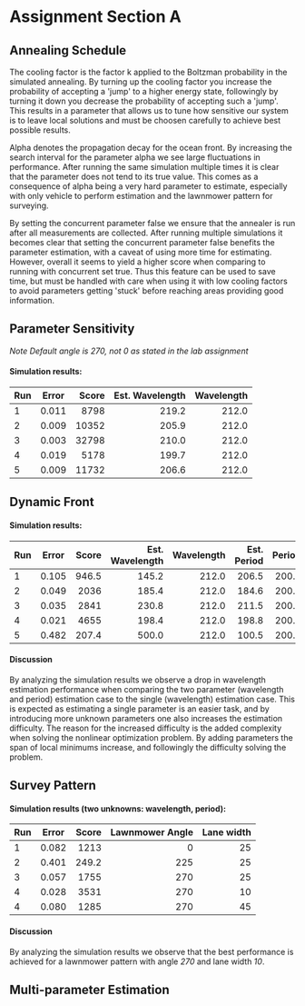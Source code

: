 Assignment Section A
====================

## Annealing Schedule
The cooling factor is the factor k applied to the Boltzman probability in the simulated annealing. By turning up the cooling factor you increase the probability of accepting a 'jump' to a higher energy state, followingly by turning it down you decrease the probability of accepting such a 'jump'. This results in a parameter that allows us to tune how sensitive our system is to leave local solutions and must be choosen carefully to achieve best possible results.

Alpha denotes the propagation decay for the ocean front. By increasing the search interval for the parameter alpha we see large fluctuations in performance. After running the same simulation multiple times it is clear that the parameter does not tend to its true value. This comes as a consequence of alpha being a very hard parameter to estimate, especially with only vehicle to perform estimation and the lawnmower pattern for surveying. 

By setting the concurrent parameter false we ensure that the annealer is run after all measurements are collected. After running multiple simulations it becomes clear that setting the concurrent parameter false benefits the parameter estimation, with a caveat of using more time for estimating. However, overall it seems to yield a higher score when comparing to running with concurrent set true. Thus this feature can be used to save time, but must be handled with care when using it with low cooling factors to avoid parameters getting 'stuck' before reaching areas providing good information.

## Parameter Sensitivity

*Note Default angle is 270, not 0 as stated in the lab assignment*

#### Simulation results:

| Run | Error  | Score | Est. Wavelength | Wavelength |
| --- |:------:| -----:| ---------------:| ----------:|
| 1   | 0.011  | 8798  | 219.2           | 212.0      | 
| 2   | 0.009  | 10352 | 205.9           | 212.0      | 
| 3   | 0.003  | 32798 | 210.0           | 212.0      | 
| 4   | 0.019  | 5178  | 199.7           | 212.0      | 
| 5   | 0.009  | 11732 | 206.6           | 212.0      | 

## Dynamic Front

#### Simulation results:

| Run | Error  | Score | Est. Wavelength | Wavelength | Est. Period | Period |
| --- |:------:| -----:| ---------------:| ----------:| -----------:| ------:|
| 1   | 0.105  | 946.5 | 145.2           | 212.0      | 206.5       | 200.0  |
| 2   | 0.049  | 2036  | 185.4           | 212.0      | 184.6       | 200.0  |
| 3   | 0.035  | 2841  | 230.8           | 212.0      | 211.5       | 200.0  |
| 4   | 0.021  | 4655  | 198.4           | 212.0      | 198.8       | 200.0  |
| 5   | 0.482  | 207.4 | 500.0           | 212.0      | 100.5       | 200.0  |

#### Discussion
By analyzing the simulation results we observe a drop in wavelength estimation performance when comparing the two parameter (wavelength and period) estimation case to the single (wavelength) estimation case. This is expected as estimating a single parameter is an easier task, and by introducing more unknown parameters one also increases the estimation difficulty. The reason for the increased difficulty is the added complexity when solving the nonlinear optimization problem. By adding parameters the span of local minimums increase, and followingly the difficulty solving the problem.  

## Survey Pattern

#### Simulation results (two unknowns: wavelength, period):

| Run | Error  | Score | Lawnmower Angle | Lane width |
| --- |:------:| -----:| ---------------:| ----------:|
| 1   | 0.082  | 1213  | 0               | 25         | 
| 2   | 0.401  | 249.2 | 225             | 25         | 
| 3   | 0.057  | 1755  | 270             | 25         | 
| 4   | 0.028  | 3531  | 270             | 10         | 
| 4   | 0.080  | 1285  | 270             | 45         | 

#### Discussion
By analyzing the simulation results we observe that the best performance is achieved for a lawnmower pattern with angle *270* and lane width *10*.


## Multi-parameter Estimation
